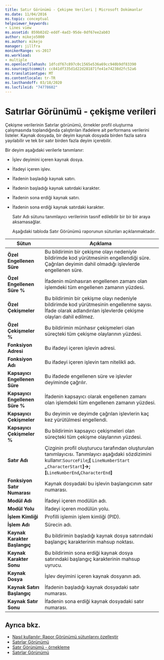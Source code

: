 ```yaml
---
title: Satır Görünümü - Çekişme Verileri | Microsoft Dokümanlar
ms.date: 11/04/2016
ms.topic: conceptual
helpviewer_keywords:
- Lines view
ms.assetid: 859b02d2-eddf-4ad3-95de-0df67ee2ab03
author: mikejo5000
ms.author: mikejo
manager: jillfra
monikerRange: vs-2017
ms.workload:
- multiple
ms.openlocfilehash: 1dfcdf67c897c0c1565e536a69cc940b9df83390
ms.sourcegitcommit: cc841df335d1d22d281871fe41e74238d2fc52a6
ms.translationtype: MT
ms.contentlocale: tr-TR
ms.lasthandoff: 03/18/2020
ms.locfileid: "74778602"
---
```

# <a name="lines-view---contention-data"></a>Satırlar Görünümü - çekişme verileri
Çekişme verilerinin Satırlar görünümü, örnekler profil oluşturma çalışmasında toplandığında çalıştırılan ifadelere ait performans verilerini listeler. Kaynak dosyada, bir deyim kaynak dosyada birden fazla satıra yayılabilir ve tek bir satır birden fazla deyim içerebilir.

 Bir deyim aşağıdaki verilerle tanımlanır:

- İşlev deyimini içeren kaynak dosya.

- İfadeyi içeren işlev.

- İfadenin başladığı kaynak satırı.

- İfadenin başladığı kaynak satırdaki karakter.

- İfadenin sona erdiği kaynak satırı.

- İfadenin sona erdiği kaynak satırdaki karakter.

  Satır Adı sütunu tanımlayıcı verilerinin tasnif edilebilir bir bir bir araya aksamasağlar.

  Aşağıdaki tabloda Satır Görünümü raporunun sütunları açıklanmaktadır.

|Sütun|Açıklama|
|------------|-----------------|
|**Özel Engellenen Süre**|Bu bildirimin bir çekişme olayı nedeniyle bildirimde kod yürütmesinin engellendiği süre. Çağrılan deyimin dahil olmadığı işlevlerde engellenen süre.|
|**Özel Engellenen Süre %**|İfadenin münhasıran engellenen zamanı olan işlemdeki tüm engellenen zamanın yüzdesi.|
|**Özel Çekişmeler**|Bu bildirimin bir çekişme olayı nedeniyle bildirimde kod yürütmesinin engellenme sayısı. İfade olarak adlandırılan işlevlerde çekişme olayları dahil edilmez.|
|**Özel Çekişmeler %**|Bu bildirimin münhasır çekişmeleri olan süreçteki tüm çekişme olaylarının yüzdesi.|
|**Fonksiyon Adresi**|Bu ifadeyi içeren işlevin adresi.|
|**Fonksiyon Adı**|Bu ifadeyi içeren işlevin tam nitelikli adı.|
|**Kapsayıcı Engellenen Süre**|Bu ifadede engellenen süre ve işlevler deyiminde çağrılır.|
|**Kapsayıcı Engellenen Süre %**|İfadenin kapsayıcı olarak engellenen zamanı olan işlemdeki tüm engellenen zamanın yüzdesi.|
|**Kapsayıcı Çekişmeler**|Bu deyimin ve deyimde çağrılan işlevlerin kaç kez yürütülmesi engellendi.|
|**Kapsayıcı Çekişmeler %**|Bu bildirimin kapsayıcı çekişmeleri olan süreçteki tüm çekişme olaylarının yüzdesi.|
|**Satır Adı**|Çizginin profil oluşturucu tarafından oluşturulan tanımlayıcısı. Tanımlayıcı aşağıdaki sözdizimini kullanır:`SourceFile`**;[** `LineNumberStart` **,**,`CharacterStart`**]->; [**`LineNumberEnd`**,**`CharacterEnd`**]**|
|**Fonksiyon Satır Numarası**|Kaynak dosyadaki bu işlevin başlangıcının satır numarası.|
|**Modül Adı**|İfadeyi içeren modülün adı.|
|**Modül Yolu**|İfadeyi içeren modülün yolu.|
|**İşlem Kimliği**|Profilli işlemin işlem kimliği (PID).|
|**İşlem Adı**|Sürecin adı.|
|**Kaynak Karakter Başlangıç**|Bu bildirimin başladığı kaynak dosya satırındaki başlangıç karakterinin mahsup noktası.|
|**Kaynak Karakter Sonu**|Bu bildirimin sona erdiği kaynak dosya satırındaki başlangıç karakterinin mahsup uyrucu.|
|**Kaynak Dosya**|İşlev deyimini içeren kaynak dosyanın adı.|
|**Kaynak Satırı Başlangıç**|İfadenin başladığı kaynak dosyadaki satır numarası.|
|**Kaynak Satır Sonu**|İfadenin sona erdiği kaynak dosyadaki satır numarası.|

## <a name="see-also"></a>Ayrıca bkz.
- [Nasıl kullanılır: Rapor Görünümü sütunlarını özelleştir](../profiling/how-to-customize-report-view-columns.md)
- [Satırlar Görünümü](../profiling/lines-view.md)
- [Satır Görünümü - örnekleme](../profiling/lines-view-dotnet-memory-sampling-data.md)
- [Satırlar Görünümü](../profiling/lines-view-sampling-data.md)
